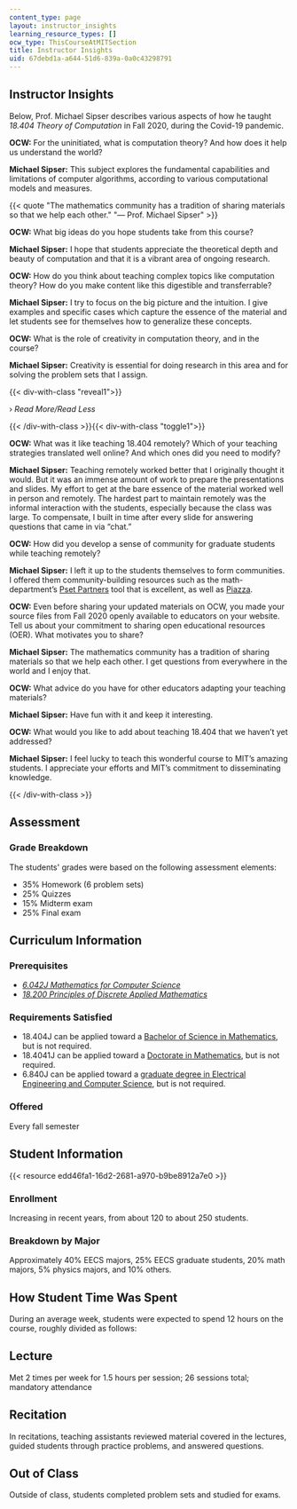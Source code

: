 ```yaml
---
content_type: page
layout: instructor_insights
learning_resource_types: []
ocw_type: ThisCourseAtMITSection
title: Instructor Insights
uid: 67debd1a-a644-51d6-839a-0a0c43298791
---
```


Instructor Insights
-------------------

Below, Prof. Michael Sipser describes various aspects of how he taught _18.404 Theory of Computation_ in Fall 2020, during the Covid-19 pandemic.

**OCW:** For the uninitiated, what is computation theory? And how does it help us understand the world?

**Michael Sipser:** This subject explores the fundamental capabilities and limitations of computer algorithms, according to various computational models and measures.

{{< quote "The mathematics community has a tradition of sharing materials so that we help each other." "— Prof. Michael Sipser" >}}

**OCW:** What big ideas do you hope students take from this course?

**Michael Sipser:** I hope that students appreciate the theoretical depth and beauty of computation and that it is a vibrant area of ongoing research.

**OCW:** How do you think about teaching complex topics like computation theory? How do you make content like this digestible and transferrable?

**Michael Sipser:** I try to focus on the big picture and the intuition. I give examples and specific cases which capture the essence of the material and let students see for themselves how to generalize these concepts.

**OCW:** What is the role of creativity in computation theory, and in the course?

**Michael Sipser:** Creativity is essential for doing research in this area and for solving the problem sets that I assign.

{{< div-with-class "reveal1">}}

› _Read More/Read Less_

{{< /div-with-class >}}{{< div-with-class "toggle1">}}

**OCW:** What was it like teaching 18.404 remotely? Which of your teaching strategies translated well online? And which ones did you need to modify?

**Michael Sipser:** Teaching remotely worked better that I originally thought it would. But it was an immense amount of work to prepare the presentations and slides. My effort to get at the bare essence of the material worked well in person and remotely. The hardest part to maintain remotely was the informal interaction with the students, especially because the class was large. To compensate, I built in time after every slide for answering questions that came in via “chat.”

**OCW:** How did you develop a sense of community for graduate students while teaching remotely?

**Michael Sipser:** I left it up to the students themselves to form communities.  I offered them community-building resources such as the math-department’s [Pset Partners](https://psetpartners-test.mit.edu/about) tool that is excellent, as well as [Piazza](https://piazza.com/signup).

**OCW:** Even before sharing your updated materials on OCW, you made your source files from Fall 2020 openly available to educators on your website. Tell us about your commitment to sharing open educational resources (OER). What motivates you to share?

**Michael Sipser:** The mathematics community has a tradition of sharing materials so that we help each other. I get questions from everywhere in the world and I enjoy that.

**OCW:** What advice do you have for other educators adapting your teaching materials?

**Michael Sipser:** Have fun with it and keep it interesting.

**OCW:** What would you like to add about teaching 18.404 that we haven’t yet addressed?

**Michael Sipser:** I feel lucky to teach this wonderful course to MIT’s amazing students. I appreciate your efforts and MIT’s commitment to disseminating knowledge.

{{< /div-with-class >}}

Assessment
----------

### Grade Breakdown

The students' grades were based on the following assessment elements:

- 35% Homework (6 problem sets)
- 25% Quizzes
- 15% Midterm exam
- 25% Final exam

Curriculum Information
----------------------

### Prerequisites

*   [_6.042J Mathematics for Computer Science_](/courses/6-042j-mathematics-for-computer-science-spring-2015)
*   _[18.200 Principles of Discrete Applied Mathematics](/courses/18-310-principles-of-discrete-applied-mathematics-fall-2013)_

### Requirements Satisfied

*   18.404J can be applied toward a [Bachelor of Science in Mathematics](http://catalog.mit.edu/schools/science/mathematics/#mathematics-bs-course-18), but is not required.
*   18.4041J can be applied toward a [Doctorate in Mathematics](https://math.mit.edu/academics/grad/index.php), but is not required.
*   6.840J can be applied toward a [graduate degree in Electrical Engineering and Computer Science](https://www.eecs.mit.edu/academics-admissions/graduate-program/degree-programs/degrees-offered), but is not required.

### Offered

Every fall semester

Student Information
-------------------

{{< resource edd46fa1-16d2-2681-a970-b9be8912a7e0 >}}

### Enrollment

Increasing in recent years, from about 120 to about 250 students.

### Breakdown by Major

Approximately 40% EECS majors, 25% EECS graduate students, 20% math majors, 5% physics majors, and 10% others.

How Student Time Was Spent
--------------------------

During an average week, students were expected to spend 12 hours on the course, roughly divided as follows:

Lecture
-------

Met 2 times per week for 1.5 hours per session; 26 sessions total; mandatory attendance

Recitation
----------

In recitations, teaching assistants reviewed material covered in the lectures, guided students through practice problems, and answered questions.

Out of Class
------------

Outside of class, students completed problem sets and studied for exams.